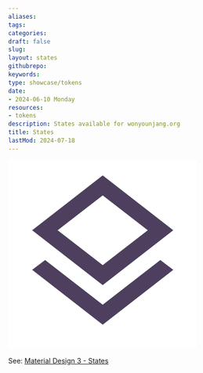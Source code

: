 ```yaml
---
aliases: 
tags:
categories:
draft: false
slug: 
layout: states
githubrepo: 
keywords: 
type: showcase/tokens
date:
- 2024-06-10 Monday
resources:
- tokens
description: States available for wonyounjang.org
title: States
lastMod: 2024-07-18
---
```

![states.webp](/assets/states_1721309641312_0.webp)

See: [Material Design 3 - States](https://m3.material.io/foundations/interaction/states/overview)
